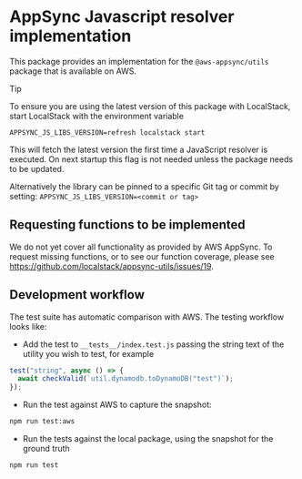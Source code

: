 # AppSync Javascript resolver implementation

This package provides an implementation for the `@aws-appsync/utils` package that is available on AWS.

> [!TIP]
> To ensure you are using the latest version of this package with LocalStack, start LocalStack with the environment variable
>
> ```
> APPSYNC_JS_LIBS_VERSION=refresh localstack start
> ```
>
> This will fetch the latest version the first time a JavaScript resolver is executed. On next startup this flag is not needed unless the package needs to be updated.
>
> Alternatively the library can be pinned to a specific Git tag or commit by setting:  `APPSYNC_JS_LIBS_VERSION=<commit or tag>`

## Requesting functions to be implemented

We do not yet cover all functionality as provided by AWS AppSync.
To request missing functions, or to see our function coverage, please see https://github.com/localstack/appsync-utils/issues/19.

## Development workflow

The test suite has automatic comparison with AWS. The testing workflow looks like:

* Add the test to `__tests__/index.test.js` passing the string text of the utility you wish to test, for example

```javascript
test("string", async () => {
  await checkValid(`util.dynamodb.toDynamoDB("test")`);
});
```

* Run the test against AWS to capture the snapshot:

```bash
npm run test:aws
```

* Run the tests against the local package, using the snapshot for the ground truth

```bash
npm run test
```
